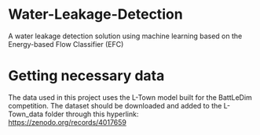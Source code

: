 # Water-Leakage-Detection
A water leakage detection solution using machine learning based on the Energy-based Flow Classifier (EFC)

# Getting necessary data
The data used in this project uses the L-Town model built for the BattLeDim competition. The dataset should be downloaded and added to the L-Town_data folder through this hyperlink: https://zenodo.org/records/4017659
